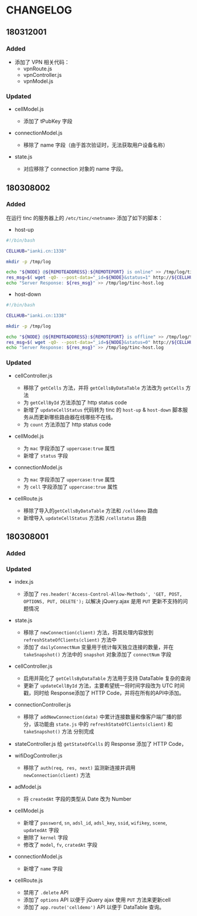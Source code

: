 # CHANGELOG

## 180312001

### Added

- 添加了 VPN 相关代码：
  - vpnRoute.js
  - vpnController.js
  - vpnModel.js

### Updated

- cellModel.js
  - 添加了 tPubKey 字段

- connectionModel.js
  - 移除了 name 字段（由于首次验证时，无法获取用户设备名称）

- state.js
  - 对应移除了 connection 对象的 name 字段。

## 180308002

### Added

在运行 tinc 的服务器上的 `/etc/tinc/<netname>` 添加了如下的脚本：

- host-up

```bash
#!/bin/bash

CELLHUB="ianki.cn:1338"

mkdir -p /tmp/log

echo "${NODE} @${REMOTEADDRESS}:${REMOTEPORT} is online" >> /tmp/log/tinc-host.log
res_msg=$( wget -qO- --post-data="_id=${NODE}&status=1" http://${CELLHUB}/cellstatus )
echo "Server Response: ${res_msg}" >> /tmp/log/tinc-host.log
```

- host-down

```bash
#!/bin/bash

CELLHUB="ianki.cn:1338"

mkdir -p /tmp/log

echo "${NODE} @${REMOTEADDRESS}:${REMOTEPORT} is offline" >> /tmp/log/tinc-host.log
res_msg=$( wget -qO- --post-data="_id=${NODE}&status=0" http://${CELLHUB}/cellstatus )
echo "Server Response: ${res_msg}" >> /tmp/log/tinc-host.log
```

### Updated

- cellController.js
  - 移除了 `getCells` 方法，并将 `getCellsByDataTable` 方法改为 `getCells` 方法
  - 为 `getCellById` 方法添加了 http status code
  - 新增了 `updateCellStatus` 代码转为 tinc 的 `host-up` & `host-down` 脚本服务从而更新哪些路由器在线哪些不在线。
  - 为 `count` 方法添加了 http status code

- cellModel.js
  - 为 `mac` 字段添加了 `uppercase:true` 属性
  - 新增了 `status` 字段

- connectionModel.js
  - 为 `mac` 字段添加了 `uppercase:true` 属性
  - 为 `cell` 字段添加了 `uppercase:true` 属性

- cellRoute.js
  - 移除了导入的`getCellsByDataTable` 方法和 `/celldemo` 路由
  - 新增导入 `updateCellStatus` 方法和 `/cellstatus` 路由

## 180308001

### Added

### Updated

- index.js
  - 添加了 `res.header('Access-Control-Allow-Methods', 'GET, POST, OPTIONS, PUT, DELETE');` 以解决 jQuery.ajax 是用 `PUT` 更新不支持的问题情况

- state.js
  - 移除了 `newConnection(client)` 方法，将其处理内容放到 `refreshStateOfClients(client)` 方法中
  - 添加了 `dailyConnectNum` 变量用于统计每天独立连接的数量，并在 `takeSnapshot()` 方法中的 `snapshot` 对象添加了 `connectNum` 字段

- cellController.js
  - 启用并简化了 `getCellsByDataTable` 方法用于支持 DataTable 复杂的查询
  - 更新了 `updateCellById` 方法，主要希望统一将时间字段改为 UTC 时间戳，同时给 Response添加了 HTTP Code，并将在所有的API中添加。

- connectionController.js
  - 移除了 `addNewConnection(data)` 中累计连接数量和像客户端广播的部分，该功能由 `state.js` 中的 `refreshStateOfClients(client)` 和 `takeSnapshot()` 方法 分别完成

- stateController.js
  给 `getStateOfCells` 的 Response 添加了 HTTP Code，

- wifiDogController.js
  - 移除了 `auth(req, res, next)` 监测新连接并调用 `newConnection(client)` 方法

- adModel.js
  - 将 `createdAt` 字段的类型从 Date 改为 Number

- cellModel.js
  - 新增了 `password`, `sn`, `adsl_id`, `adsl_key`, `ssid`, `wifikey`, `scene`, `updatedAt` 字段
  - 删除了 `kernel` 字段
  - 修改了 `model`, `fv`, `cratedAt` 字段

- connectionModel.js
  - 新增了 `name` 字段

- cellRoute.js
  - 禁用了 `.delete` API
  - 添加了 `options` API 以便于 jQuery ajax 使用 `PUT` 方法来更新cell
  - 添加了 `app.route('celldemo')` API 以便于 DataTable 查询。